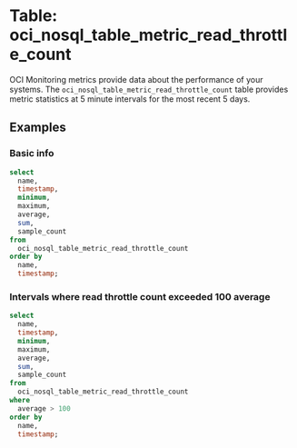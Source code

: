 # Table: oci_nosql_table_metric_read_throttle_count

OCI Monitoring metrics provide data about the performance of your systems. The `oci_nosql_table_metric_read_throttle_count` table provides metric statistics at 5 minute intervals for the most recent 5 days.

## Examples

### Basic info

```sql
select
  name,
  timestamp,
  minimum,
  maximum,
  average,
  sum,
  sample_count
from
  oci_nosql_table_metric_read_throttle_count
order by
  name,
  timestamp;
```

### Intervals where read throttle count exceeded 100 average

```sql
select
  name,
  timestamp,
  minimum,
  maximum,
  average,
  sum,
  sample_count
from
  oci_nosql_table_metric_read_throttle_count
where
  average > 100
order by
  name,
  timestamp;
```
